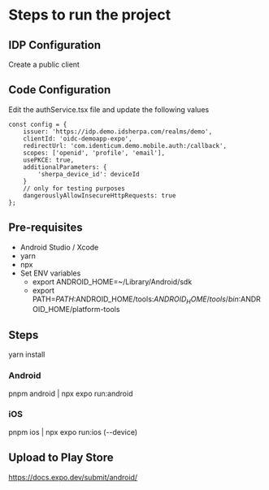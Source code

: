 # Steps to run the project

## IDP Configuration

Create a public client

## Code Configuration

Edit the authService.tsx file and update the following values

```
const config = {
    issuer: 'https://idp.demo.idsherpa.com/realms/demo',
    clientId: 'oidc-demoapp-expo',
    redirectUrl: 'com.identicum.demo.mobile.auth:/callback',
    scopes: ['openid', 'profile', 'email'],
    usePKCE: true,
    additionalParameters: {
        'sherpa_device_id': deviceId
    }
    // only for testing purposes
    dangerouslyAllowInsecureHttpRequests: true
};
```

## Pre-requisites

- Android Studio / Xcode
- yarn
- npx
- Set ENV variables
  - export ANDROID_HOME=~/Library/Android/sdk
  - export PATH=$PATH:$ANDROID_HOME/tools:$ANDROID_HOME/tools/bin:$ANDROID_HOME/platform-tools

## Steps

yarn install

### Android

pnpm android | npx expo run:android

### iOS

pnpm ios | npx expo run:ios (--device)

## Upload to Play Store

https://docs.expo.dev/submit/android/
